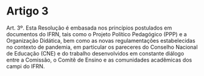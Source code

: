 # Artigo 3

Art. 3º. Esta Resolução é embasada nos princípios postulados em documentos do IFRN, tais como o Projeto
Político Pedagógico (PPP) e a Organização Didática, bem como as novas regulamentações estabelecidas no
contexto de pandemia, em particular os pareceres do Conselho Nacional de Educação (CNE) e do trabalho
desenvolvidos em constante diálogo entre a Comissão, o Comitê de Ensino e as comunidades acadêmicas dos campi
do IFRN.


